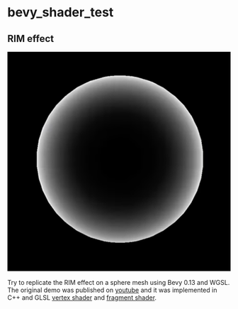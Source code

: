 # bevy_shader_test

## RIM effect

![Image Alt Text](assets/effect.png)

Try to replicate the RIM effect on a sphere mesh using Bevy 0.13 and WGSL. The original demo was published on [youtube](https://www.youtube.com/watch?v=SiCNFMhDZ1o) and it was implemented in C++ and GLSL [vertex shader](https://github.com/chrischristakis/Winston-Shield/blob/master/shaders/bubble.vs) and [fragment shader](https://github.com/chrischristakis/Winston-Shield/blob/master/shaders/bubble.fs).
